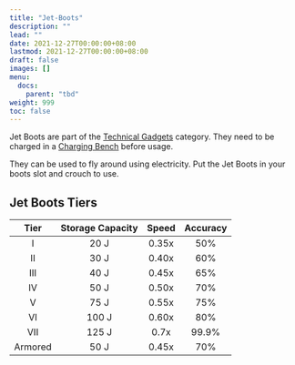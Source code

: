 ```yaml
---
title: "Jet-Boots"
description: ""
lead: ""
date: 2021-12-27T00:00:00+08:00
lastmod: 2021-12-27T00:00:00+08:00
draft: false
images: []
menu: 
  docs:
    parent: "tbd"
weight: 999
toc: false
---
```


Jet Boots are part of the [Technical Gadgets](https://github.com/Slimefun/Slimefun4/wiki/Technical-Gadgets) category. They need to be charged in a [Charging Bench](https://github.com/Slimefun/Slimefun4/wiki/Charging-Bench) before usage.

They can be used to fly around using electricity. Put the Jet Boots in your boots slot and crouch to use.

## Jet Boots Tiers

|  Tier   | Storage Capacity | Speed | Accuracy |
| :-----: | :--------------: | :---: | :------: |
|    I    |       20 J       | 0.35x |   50%    |
|   II    |       30 J       | 0.40x |   60%    |
|   III   |       40 J       | 0.45x |   65%    |
|   IV    |       50 J       | 0.50x |   70%    |
|    V    |       75 J       | 0.55x |   75%    |
|   VI    |      100 J       | 0.60x |   80%    |
|   VII   |      125 J       | 0.7x  |  99.9%   |
| Armored |       50 J       | 0.45x |   70%    |

